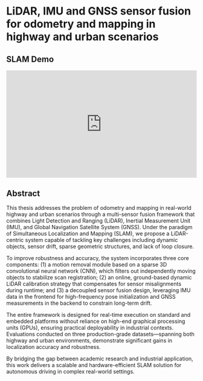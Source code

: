 # LiDAR, IMU and GNSS sensor fusion for odometry and mapping in highway and urban scenarios

## SLAM Demo
<div style="position: relative; padding-bottom: 56.25%; height: 0; overflow: hidden; max-width: 100%;">
  <iframe src="https://www.youtube.com/embed/WzqqQRNQ9w8" 
          style="position: absolute; top: 0; left: 0; width: 100%; height: 100%; border: 0;" 
          allowfullscreen>
  </iframe>
</div>

## Abstract
This thesis addresses the problem of odometry and mapping in real-world highway and urban scenarios through a multi-sensor fusion framework that combines Light Detection and Ranging (LiDAR), Inertial Measurement Unit (IMU), and Global Navigation Satellite System (GNSS). Under the paradigm of Simultaneous Localization and Mapping (SLAM), we propose a LiDAR-centric system capable of tackling key challenges including dynamic objects, sensor drift, sparse geometric structures, and lack of loop closure.

To improve robustness and accuracy, the system incorporates three core components: (1) a motion removal module based on a sparse 3D convolutional neural network (CNN), which filters out independently moving objects to stabilize scan registration; (2) an online, ground-based dynamic LiDAR calibration strategy that compensates for sensor misalignments during runtime; and (3) a decoupled sensor fusion design, leveraging IMU data in the frontend for high-frequency pose initialization and GNSS measurements in the backend to constrain long-term drift.

The entire framework is designed for real-time execution on standard and embedded platforms without reliance on high-end graphical processing units (GPUs), ensuring practical deployability in industrial contexts. Evaluations conducted on three production-grade datasets—spanning both highway and urban environments, demonstrate significant gains in localization accuracy and robustness.

By bridging the gap between academic research and industrial application, this work delivers a scalable and hardware-efficient SLAM solution for autonomous driving in complex real-world settings.